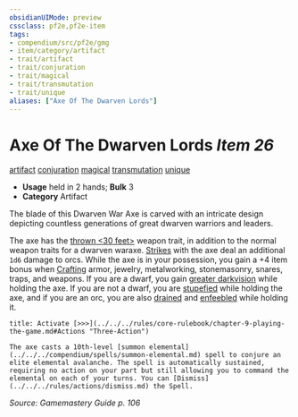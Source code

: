 ```yaml
---
obsidianUIMode: preview
cssclass: pf2e,pf2e-item
tags:
- compendium/src/pf2e/gmg
- item/category/artifact
- trait/artifact
- trait/conjuration
- trait/magical
- trait/transmutation
- trait/unique
aliases: ["Axe Of The Dwarven Lords"]
---
```

# Axe Of The Dwarven Lords *Item 26*  
[artifact](../../../rules/traits/artifact-gmg.md)  [conjuration](../../../rules/traits/conjuration.md)  [magical](../../../rules/traits/magical.md)  [transmutation](../../../rules/traits/transmutation.md)  [unique](../../../rules/traits/unique.md)  

- **Usage** held in 2 hands; **Bulk** 3
- **Category** Artifact

The blade of this Dwarven War Axe is carved with an intricate design depicting countless generations of great dwarven warriors and leaders.

The axe has the [thrown <30 feet>](../../../rules/traits/thrown.md) weapon trait, in addition to the normal weapon traits for a dwarven waraxe. [Strikes](../../../rules/actions/strike.md) with the axe deal an additional `1d6` damage to orcs. While the axe is in your possession, you gain a +4 item bonus when [Crafting](../../../rules/actions/craft.md) armor, jewelry, metalworking, stonemasonry, snares, traps, and weapons. If you are a dwarf, you gain [greater darkvision](../../../rules/abilities/darkvision.md) while holding the axe. If you are not a dwarf, you are [stupefied](../../../rules/conditions.md#Stupefied) while holding the axe, and if you are an orc, you are also [drained](../../../rules/conditions.md#Drained) and [enfeebled](../../../rules/conditions.md#Enfeebled) while holding it.

```ad-embed-ability
title: Activate [>>>](../../../rules/core-rulebook/chapter-9-playing-the-game.md#Actions "Three-Action")

The axe casts a 10th-level [summon elemental](../../../compendium/spells/summon-elemental.md) spell to conjure an elite elemental avalanche. The spell is automatically sustained, requiring no action on your part but still allowing you to command the elemental on each of your turns. You can [Dismiss](../../../rules/actions/dismiss.md) the Spell.
```

*Source: Gamemastery Guide p. 106*

